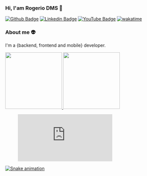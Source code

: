 ### Hi, I'am Rogerio DMS  👋

[![Github Badge](https://img.shields.io/badge/-Github-000?style=flat-square&logo=Github&logoColor=white&link=https://github.com/rogeriodms)](https://github.com/rogeriodms)
[![Linkedin Badge](https://img.shields.io/badge/-LinkedIn-blue?style=flat-square&logo=Linkedin&logoColor=white&link=https://www.linkedin.com/in/rogerio-della-maggiora-9748a4152/)](https://www.linkedin.com/in/rogerio-della-maggiora-9748a4152/)
[![YouTube Badge](https://img.shields.io/badge/-YouTube-ff0000?style=flat-square&labelColor=ff0000&logo=https://www.youtube.com/channel/UCvlB1PIL0LwXXbgrL113Uxw)](https://www.youtube.com/channel/UCvlB1PIL0LwXXbgrL113Uxw)
[![wakatime](https://wakatime.com/badge/user/843af9b7-6e47-46fb-8c92-1d0ee888cb0f.svg)](https://wakatime.com/@843af9b7-6e47-46fb-8c92-1d0ee888cb0f)
### About me :alien:
I'm a {backend, frontend and mobile} developer.

<div>
<a href="https://github.com/rogeriodms">
<img height="180em" src="https://github-readme-stats.vercel.app/api/top-langs/?username=rogeriodms&layout=compact&langs_count=7&theme=dracula"/>
<img height="180em" src="https://github-readme-stats.vercel.app/api?username=rogeriodms&show_icons=true&theme=dracula&include_all_commits=true&count_private=true"/>
<figure><embed src="https://wakatime.com/share/@RogerioDMS/c456cf3c-71a6-40b9-9c1d-0490d7f78a98.svg"></embed></figure>
</div>

![Snake animation](https://github.com/rogeriodms/rogeriodms/blob/output/github-contribution-grid-snake.svg)
<!--
- [Blog](http://rogeriodella.com.br/#interests) ✍🏼 - I'm write about many things.
- [Website](http://rogeriodella.com.br/) 💻 - Working on it.

**rogeriodms/rogeriodms** is a ✨ _special_ ✨ repository because its `README.md` (this file) appears on your GitHub profile.

Here are some ideas to get you started:

- 🔭 I’m currently working on ...
- 🌱 I’m currently learning ...
- 👯 I’m looking to collaborate on ...
- 🤔 I’m looking for help with ...
- 💬 Ask me about ...
- 📫 How to reach me: ...
- 😄 Pronouns: ...
- ⚡ Fun fact: ...
-->
